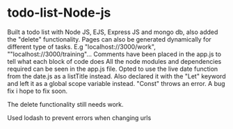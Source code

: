 # todo-list-Node-js
Built a todo list with Node JS, EJS, Express JS and mongo db, also added the "delete" functionality.
Pages can also be generated dynamically for different type of tasks. E.g "localhost://3000/work", ""localhost://3000/training"...
Comments have been placed in the app.js to tell what each block of code does 
All the node modules and dependencies required can be seen in the app.js file.
Opted to use the live date function from the date.js as a listTitle instead.
Also declared it with the "Let" keyword and left it as a global scope variable instead. "Const" throws an error.
A bug fix i hope to fix soon.

The delete functionality still needs work.

Used lodash to prevent errors when changing urls


